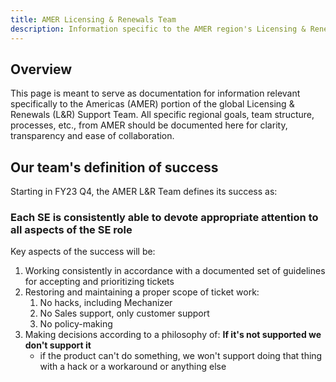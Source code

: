 ```yaml
---
title: AMER Licensing & Renewals Team
description: Information specific to the AMER region's Licensing & Renewals Support Team
---
```


## Overview

This page is meant to serve as documentation for information relevant
specifically to the Americas (AMER) portion of the global Licensing & Renewals
(L&R) Support Team. All specific regional goals, team structure, processes,
etc., from AMER should be documented here for clarity, transparency and
ease of collaboration.

## Our team's definition of success

Starting in FY23 Q4, the AMER L&R Team defines its success as:

### Each SE is consistently able to devote appropriate attention to all aspects of the SE role

Key aspects of the success will be:

1. Working consistently in accordance with a documented set of guidelines for
   accepting and prioritizing tickets
1. Restoring and maintaining a proper scope of ticket work:
   1. No hacks, including Mechanizer
   1. No Sales support, only customer support
   1. No policy-making
1. Making decisions according to a philosophy of: **If it's not supported we
   don't support it**
   - if the product can't do something, we won't support doing that thing with
     a hack or a workaround or anything else
